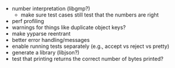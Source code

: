 * number interpretation (libgmp?)
  * make sure test cases still test that the numbers are right
* perf profiling
* warnings for things like duplicate object keys?
* make yyparse reentrant
* better error handling/messages
* enable running tests separately (e.g., accept vs reject vs pretty)
* generate a library (libjson?)
* test that printing returns the correct number of bytes printed?
